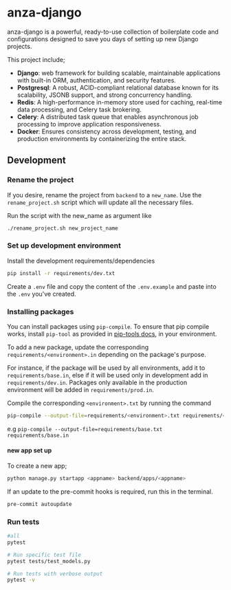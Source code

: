 # anza-django
anza-django is a powerful, ready-to-use collection of boilerplate code and configurations designed to save you days of setting up new Django projects.

This project include;
 - **Django**: web framework for building scalable, maintainable applications with built-in ORM, authentication, and security features.
 - **Postgresql**: A robust, ACID-compliant relational database known for its scalability, JSONB support, and strong concurrency handling.
 - **Redis**: A high-performance in-memory store used for caching, real-time data processing, and Celery task brokering.
 - **Celery**: A distributed task queue that enables asynchronous job processing to improve application responsiveness.
 - **Docker**: Ensures consistency across development, testing, and production environments by containerizing the entire stack.

## Development


### Rename the project
If you desire, rename the project from `backend` to a `new_name`.
Use the `rename_project.sh` script which will update all the necessary files.

Run the script with the new_name as argument like

```sh
./rename_project.sh new_project_name
```

### Set up development environment
Install the development requirements/dependencies

```sh
pip install -r requirements/dev.txt
```

Create a `.env` file and copy the content of the `.env.example` and paste into the `.env` you've created.


### Installing packages
You can install packages using `pip-compile`. To ensure that pip compile works, install `pip-tool` as provided in [pip-tools docs](https://pypi.org/project/pip-tools/), in your environment.

To add a new package, update the corresponding `requirements/<environment>.in` depending on the package's purpose.

For instance, if the package will be used by all environments, add it to `requirements/base.in`, else if it will be used only in development add in `requirements/dev.in`. Packages only available in the production environment will be added in `requirements/prod.in`.

Compile the corresponding `<environment>.txt` by running the command

```sh
pip-compile --output-file=requirements/<environment>.txt requirements/<environment>.in
```

e.g `pip-compile --output-file=requirements/base.txt requirements/base.in`


#### new app set up

To create a new app;

```sh
python manage.py startapp <appname> backend/apps/<appname>
```

If an update to the pre-commit hooks is required, run this in the terminal.

```sh
pre-commit autoupdate
```


### Run tests
```sh
#all
pytest

# Run specific test file
pytest tests/test_models.py

# Run tests with verbose output
pytest -v
```

